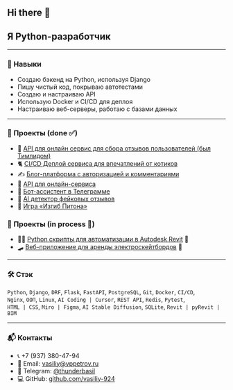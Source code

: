 ## Hi there 👋

## Я Python-разработчик

---

### 🧰 Навыки

- Создаю бэкенд на Python, используя Django  
- Пишу чистый код, покрываю автотестами  
- Создаю и настраиваю API  
- Использую Docker и CI/CD для деплоя  
- Настраиваю веб-серверы, работаю с базами данных  

---

### 🚀 Проекты (done ✅)
- 🗽 [API для онлайн сервис для сбора отзывов пользователей (был Тимлидом)](https://github.com/vasiliy-924/api-yamdb)
- 🐈 [CI/CD Деплой сервиса для впечатлений от котиков](https://github.com/vasiliy-924/kittygram_final)
- ✍️ [Блог-платформа с авторизацией и комментариями](https://github.com/vasiliy-924/django-sprint4)  
- 📡 [API для онлайн-сервиса](https://github.com/vasiliy-924/api-final-yatube)  
- 🤖 [Бот-ассистент в Телеграмме](https://github.com/vasiliy-924/homework-bot)  
- 🧠 [AI детектор фейковых отзывов](https://github.com/vasiliy-924/ai-fake-reviews-detector)  
- 🐍 [Игра «Изгиб Питона»](https://github.com/vasiliy-924/the_snake)  

### 🧨 Проекты (in process 🔄)
- 👷‍♂️ [Python скрипты для автоматизации в Autodesk Revit](https://github.com/vasiliy-924/WasArchTools_forRevit)  🔄
- 🛹 [Веб-приложение для аренды электроскейтбордов](https://github.com/vasiliy-924/SkateGo_web-project)  🔄

---

### 🛠️ Стэк

`Python`, `Django`, `DRF`, `Flask`, `FastAPI`, `PostgreSQL`, `Git`, `Docker`, `CI/CD`,  
`Nginx`, `ООП`, `Linux`, `AI Coding | Cursor`, `REST API`, `Redis`, `Pytest`,  
`HTML | CSS`, `Miro | Figma`, `AI Stable Diffusion`, `SQLite`, `Revit | pyRevit | BIM`

---

### 📬 Контакты

- 📞 +7 (937) 380-47-94  
- 📧 Email: vasiliy@vppetrov.ru  
- 💬 Telegram: [@thunderbasil](https://t.me/thunderbasil)  
- 💻 GitHub: [github.com/vasiliy-924](https://github.com/vasiliy-924)
